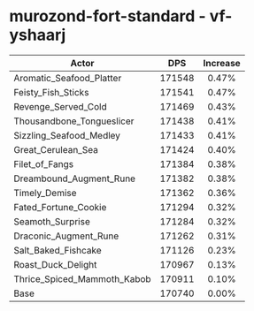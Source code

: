 # murozond-fort-standard - vf-yshaarj
| Actor | DPS | Increase |
|---|:---:|:---:|
|Aromatic_Seafood_Platter|171548|0.47%|
|Feisty_Fish_Sticks|171541|0.47%|
|Revenge_Served_Cold|171469|0.43%|
|Thousandbone_Tongueslicer|171438|0.41%|
|Sizzling_Seafood_Medley|171433|0.41%|
|Great_Cerulean_Sea|171424|0.40%|
|Filet_of_Fangs|171384|0.38%|
|Dreambound_Augment_Rune|171382|0.38%|
|Timely_Demise|171362|0.36%|
|Fated_Fortune_Cookie|171294|0.32%|
|Seamoth_Surprise|171284|0.32%|
|Draconic_Augment_Rune|171262|0.31%|
|Salt_Baked_Fishcake|171126|0.23%|
|Roast_Duck_Delight|170967|0.13%|
|Thrice_Spiced_Mammoth_Kabob|170911|0.10%|
|Base|170740|0.00%|
